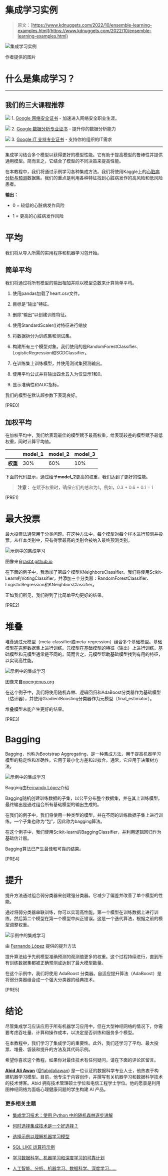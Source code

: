# 集成学习实例

> 原文：[https://www.kdnuggets.com/2022/10/ensemble-learning-examples.html](https://www.kdnuggets.com/2022/10/ensemble-learning-examples.html)

![集成学习实例](../Images/3b8286cd091c64374aef205988db0dab.png)

作者提供的图片

# 什么是集成学习？

* * *

## 我们的三大课程推荐

![](../Images/0244c01ba9267c002ef39d4907e0b8fb.png) 1\. [Google 网络安全证书](https://www.kdnuggets.com/google-cybersecurity) - 加速进入网络安全职业生涯。

![](../Images/e225c49c3c91745821c8c0368bf04711.png) 2\. [Google 数据分析专业证书](https://www.kdnuggets.com/google-data-analytics) - 提升你的数据分析能力

![](../Images/0244c01ba9267c002ef39d4907e0b8fb.png) 3\. [Google IT 支持专业证书](https://www.kdnuggets.com/google-itsupport) - 支持你的组织的IT需求

* * *

集成学习结合多个模型以获得更好的模型性能。它有助于提高模型的鲁棒性并提供通用模型。简而言之，它结合了模型的不同决策来提高性能。

在本教程中，我们将通过示例学习各种集成方法。我们将使用Kaggle上的[心脏病分析与预测](https://www.kaggle.com/datasets/rashikrahmanpritom/heart-attack-analysis-prediction-dataset)数据集。我们的重点是利用各种特征找到心脏病发作的高风险和低风险患者。

**输出：**

+   0 = 较低的心脏病发作风险

+   1 = 更高的心脏病发作风险

# 平均

我们将从导入所需的实用程序和机器学习包开始。

## 简单平均

我们将通过将所有模型的输出相加并除以模型总数来计算简单平均。

1.  使用pandas加载了heart.csv文件。

1.  目标是“输出”特征。

1.  删除“输出”以创建训练特征。

1.  使用StandardScaler()对特征进行缩放

1.  将数据拆分为训练集和测试集。

1.  构建所有三个模型对象。我们使用的是RandomForestClassifier、LogisticRegression和SGDClassifier。

1.  在训练集上训练模型，并使用测试集预测输出。

1.  使用平均公式并将输出四舍五入为仅显示1和0。

1.  显示准确性和AUC指标。

我们的模型在默认超参数下表现良好。

[PRE0]

## 加权平均

在加权平均中，我们给表现最佳的模型赋予最高权重，给表现较差的模型赋予最低权重，同时计算平均值。

|  | **model_1** | **model_2** | **model_3** |
| --- | --- | --- | --- |
| **权重** | 30% | 60% | 10% |

下面的代码显示，通过给予**model_2**更高的权重，我们达到了更好的性能。

> **注意：** 在赋予权重时，确保它们的总和为1。例如，0.3 + 0.6 + 0.1 = 1

[PRE1]

# 最大投票

最大投票法通常用于分类问题。在这种方法中，每个模型对每个样本进行预测并投票。从样本类别中，只有得票最高的类别会被纳入最终预测类别。

![示例中的集成学习](../Images/b0ec751c949da1bf325fd079623b8a7f.png)

图像来自[rasbt.github.io](http://rasbt.github.io/mlxtend/user_guide/classifier/EnsembleVoteClassifier/)

在下面的例子中，我添加了第四个模型KNeighborsClassifier。我们将使用Scikit-Learn的VotingClassifier，并添加三个分类器：RandomForestClassifier、LogisticRegression和KNeighborsClassifier。

正如我们所见，我们得到了比简单平均更好的结果。

[PRE2]

# 堆叠

堆叠通过元模型（meta-classifier或meta-regression）组合多个基础模型。基础模型在完整数据集上进行训练。元模型在基础模型的特征（输出）上进行训练。基础模型和元模型通常是不同的。简而言之，元模型帮助基础模型找到有用的特征，以实现高性能。

![示例中的集成学习](../Images/a944ca4e7cd30b427e03b02410333a6a.png)

图像来自[opengenus.org](https://iq.opengenus.org/content/images/2019/08/stacking.PNG)

在这个例子中，我们将使用随机森林、逻辑回归和AdaBoost分类器作为基础模型（估计器），并使用GradientBoosting分类器作为元模型（final_estimator）。

堆叠模型未能产生更好的结果。

[PRE3]

# Bagging

Bagging，也称为Bootstrap Aggregating，是一种集成方法，用于提高机器学习模型的稳定性和准确性。它用于最小化方差和过拟合。通常，它应用于决策树方法。

![示例中的集成学习](../Images/570d620f6e7244bcaf1398f42b05c5ba.png)

Bagging由[Fernando López](https://towardsdatascience.com/ensemble-learning-bagging-boosting-3098079e5422)介绍

Bagging随机创建训练数据的子集，以公平分布整个数据集，并在其上训练模型。最终输出是通过组合所有基础模型的输出生成的。

在我们的例子中，我们将使用一种类型的模型，并在不同的训练数据子集上进行训练。一个子集也称为“包”，因此称为bagging算法。

在这个例子中，我们使用Scikit-learn的BaggingClassifier，并利用逻辑回归作为基础估计器。

Bagging算法已产生最佳和可靠的结果。

[PRE4]

# 提升

提升方法通过组合弱分类器来创建强分类器。它减少了偏差并改善了单个模型的性能。

通过将弱分类器串联训练，你可以实现高性能。第一个模型在训练数据上进行训练，然后第二个模型在第一个模型中纠正错误。这是一个迭代算法，根据之前的模型调整权重。

![示例中的集成学习](../Images/2c12322a42716fd36ddbe12ac238a859.png)

由 [Fernando López](https://towardsdatascience.com/ensemble-learning-bagging-boosting-3098079e5422) 提供的提升方法

提升算法给予先前模型准确预测的观测值更多的权重。这个过程持续进行，直到所有训练数据集都被正确预测或达到了最大模型数量。

在这个示例中，我们将使用 AdaBoost 分类器。自适应提升算法（AdaBoost）是将弱分类器组合成一个强大分类器的经典技术。

[PRE5]

# 结论

尽管集成学习应该应用于所有机器学习应用中，但在大型神经网络的情况下，你需要考虑吞吐量、计算和操作成本，以决定是否训练和服务多个模型。

在本教程中，我们学习了集成学习的重要性。此外，我们还学习了平均、最大投票、堆叠、袋装和提升的方法及其代码示例。

希望你喜欢这个教程，如果你对最佳技术有任何疑问，请在下面的评论区留言。

**[Abid Ali Awan](https://www.polywork.com/kingabzpro)** ([@1abidaliawan](https://twitter.com/1abidaliawan)) 是一位认证的数据科学专业人士，他热衷于构建机器学习模型。目前，他专注于内容创作，并撰写有关机器学习和数据科学技术的技术博客。Abid 拥有技术管理硕士学位和电信工程学士学位。他的愿景是利用图神经网络为面临心理健康问题的学生构建 AI 产品。

### 更多相关主题

+   [集成学习技术：使用 Python 中的随机森林逐步讲解](https://www.kdnuggets.com/ensemble-learning-techniques-a-walkthrough-with-random-forests-in-python)

+   [何时选择集成技术是一个好选择？](https://www.kdnuggets.com/2022/07/would-ensemble-techniques-good-choice.html)

+   [选择示例以理解机器学习模型](https://www.kdnuggets.com/2022/11/picking-examples-understand-machine-learning-model.html)

+   [SQL LIKE 运算符示例](https://www.kdnuggets.com/2022/09/sql-like-operator-examples.html)

+   [学习数据科学、机器学习和深度学习的可靠计划](https://www.kdnuggets.com/2023/01/mwiti-solid-plan-learning-data-science-machine-learning-deep-learning.html)

+   [人工智能、分析、机器学习、数据科学、深度学习……](https://www.kdnuggets.com/2021/12/developments-predictions-ai-machine-learning-data-science-research.html)

